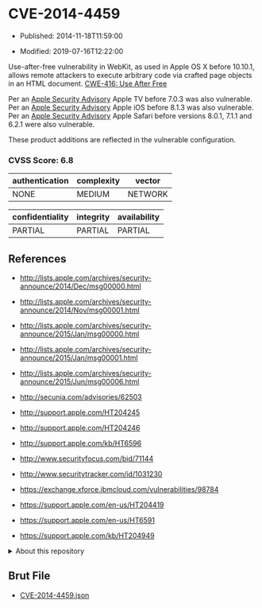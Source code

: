 # CVE-2014-4459

- Published: 2014-11-18T11:59:00

- Modified: 2019-07-16T12:22:00

Use-after-free vulnerability in WebKit, as used in Apple OS X before 10.10.1, allows remote attackers to execute arbitrary code via crafted page objects in an HTML document. <a href="http://cwe.mitre.org/data/definitions/416.html" rel="nofollow">CWE-416: Use After Free</a>

Per an <a href="http://support.apple.com/en-us/HT204246" rel="nofollow">Apple Security Advisory</a> Apple TV  before 7.0.3 was also vulnerable.
Per an <a href="http://support.apple.com/en-us/HT204245" rel="nofollow">Apple Security Advisory</a> Apple iOS before 8.1.3 was also vulnerable.
Per an <a href="http://support.apple.com/en-us/HT6596" rel="nofollow">Apple Security Advisory</a> Apple Safari before versions 8.0.1, 7.1.1 and 6.2.1 were also vulnerable.

These product additions are reflected in the vulnerable configuration.

### CVSS Score: **6.8**

| authentication | complexity | vector |
| --- | --- | --- |
| NONE | MEDIUM | NETWORK |

| confidentiality | integrity | availability |
| --- | --- | --- |
| PARTIAL | PARTIAL | PARTIAL |

## References

* http://lists.apple.com/archives/security-announce/2014/Dec/msg00000.html

* http://lists.apple.com/archives/security-announce/2014/Nov/msg00001.html

* http://lists.apple.com/archives/security-announce/2015/Jan/msg00000.html

* http://lists.apple.com/archives/security-announce/2015/Jan/msg00001.html

* http://lists.apple.com/archives/security-announce/2015/Jun/msg00006.html

* http://secunia.com/advisories/62503

* http://support.apple.com/HT204245

* http://support.apple.com/HT204246

* http://support.apple.com/kb/HT6596

* http://www.securityfocus.com/bid/71144

* http://www.securitytracker.com/id/1031230

* https://exchange.xforce.ibmcloud.com/vulnerabilities/98784

* https://support.apple.com/en-us/HT204419

* https://support.apple.com/en-us/HT6591

* https://support.apple.com/kb/HT204949

<details>
<summary>About this repository</summary> 

  This repository is part of the project [Live Hack CVE](https://github.com/Live-Hack-CVE). Main website can be found [www.live-hack.org](https://www.live-hack.org) 
  
  Made by [Sn0wAlice](https://github.com/Sn0wAlice) for the people that care about security and need to have a feed of the latest CVEs. Hope you enjoy it, don't forget to star the repo and follow me on [Twitter](https://twitter.com/Sn0wAlice) and [Github](https://github.com/Sn0wAlice). And that is my [personnal website](https://www.alice-snow.me/)

  - [Home Page](https://github.com/Live-Hack-CVE)
  - [Framework](https://github.com/Live-Hack-CVE/cve-framework)
  - [CVE database](https://github.com/Live-Hack-CVE/full_database)
  - [Changelog](https://github.com/Live-Hack-CVE/Changelog)
</details>

## Brut File

* [CVE-2014-4459.json](https://raw.githubusercontent.com/Live-Hack-CVE/full_database/main/cves/2014/CVE-2014-4459.json)


